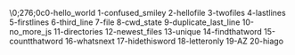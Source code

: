 \0;276;0c0-hello_world
1-confused_smiley
2-hellofile
3-twofiles
4-lastlines
5-firstlines
6-third_line
7-file
8-cwd_state
9-duplicate_last_line
10-no_more_js
11-directories
12-newest_files
13-unique
14-findthatword
15-countthatword
16-whatsnext
17-hidethisword
18-letteronly
19-AZ
20-hiago
